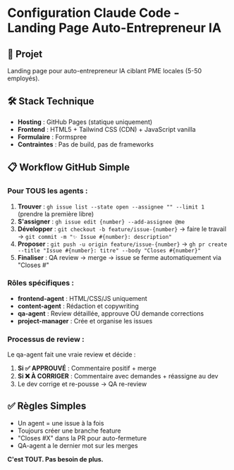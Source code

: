 # Configuration Claude Code - Landing Page Auto-Entrepreneur IA

## 🎯 Projet
Landing page pour auto-entrepreneur IA ciblant PME locales (5-50 employés).

## 🛠️ Stack Technique
- **Hosting** : GitHub Pages (statique uniquement)
- **Frontend** : HTML5 + Tailwind CSS (CDN) + JavaScript vanilla
- **Formulaire** : Formspree
- **Contraintes** : Pas de build, pas de frameworks

## 📋 Workflow GitHub Simple

### Pour TOUS les agents :
1. **Trouver** : `gh issue list --state open --assignee "" --limit 1` (prendre la première libre)
2. **S'assigner** : `gh issue edit {number} --add-assignee @me`
3. **Développer** : `git checkout -b feature/issue-{number}` → faire le travail → `git commit -m "✨ Issue #{number}: description"`
4. **Proposer** : `git push -u origin feature/issue-{number}` → `gh pr create --title "Issue #{number}: titre" --body "Closes #{number}"`
5. **Finaliser** : QA review → merge → issue se ferme automatiquement via "Closes #"

### Rôles spécifiques :
- **frontend-agent** : HTML/CSS/JS uniquement
- **content-agent** : Rédaction et copywriting
- **qa-agent** : Review détaillée, approuve OU demande corrections
- **project-manager** : Crée et organise les issues

### Processus de review :
Le qa-agent fait une vraie review et décide :
1. **Si ✅ APPROUVÉ** : Commentaire positif + merge
2. **Si ❌ À CORRIGER** : Commentaire avec demandes + réassigne au dev
3. Le dev corrige et re-pousse → QA re-review

## ✅ Règles Simples
- Un agent = une issue à la fois
- Toujours créer une branche feature
- "Closes #X" dans la PR pour auto-fermeture
- QA-agent a le dernier mot sur les merges

**C'est TOUT. Pas besoin de plus.**
